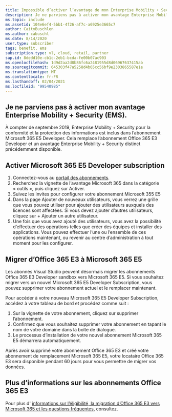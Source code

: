 ```yaml
---
title: Impossible d’activer l’avantage de mon Enterprise Mobility + Security (EMS)
description: Je ne parviens pas à activer mon avantage Enterprise Mobility + Security (EMS) inclus dans mon abonnement Visual Studio ?
ms.topic: include
ms.assetid: 104e6ef4-5bb1-4f26-af7c-a6925e3665c7
author: CaityBuschlen
ms.author: cabuschl
ms.date: 8/14/2020
user.type: subscriber
tags: benefit, ems
subscription.type: vl, cloud, retail, partner
sap.id: 8dedd10e-cb1c-2eb1-bcda-fe00b07ac903
ms.openlocfilehash: 1d9d2aa2d8b86fc6a2481955d8d06967637415ab
ms.sourcegitcommit: 645303f47a5258d4b65cc56bf9e2303865587e1e
ms.translationtype: MT
ms.contentlocale: fr-FR
ms.lasthandoff: 02/04/2021
ms.locfileid: "99540985"
---
```

## <a name="im-unable-to-activate-my-enterprise-mobility--security-ems-benefit"></a>Je ne parviens pas à activer mon avantage Enterprise Mobility + Security (EMS).

À compter de septembre 2019, Enterprise Mobility + Security pour la conformité et la protection des informations est inclus dans l’abonnement Microsoft 365 E5 Developer. Cela remplace l’abonnement Office 365 E3 Developer et un avantage Enterprise Mobility + Security distinct précédemment disponible. 

## <a name="activate-microsoft-365-e5-developer-subscription"></a>Activer Microsoft 365 E5 Developer subscription  

1. Connectez-vous au [portail des abonnements](https://my.visualstudio.com/benefits). 
1. Recherchez la vignette de l’avantage Microsoft 365 dans la catégorie « outils », puis cliquez sur Activer. 
1. Suivez les invites pour configurer votre abonnement Microsoft 355 E5 
1. Dans la page Ajouter de nouveaux utilisateurs, vous verrez une grille que vous pouvez utiliser pour ajouter des utilisateurs auxquels des licences sont affectées. Si vous devez ajouter d’autres utilisateurs, cliquez sur + Ajouter un autre utilisateur. 
1. Une fois que vous avez ajouté des utilisateurs, vous avez la possibilité d’effectuer des opérations telles que créer des équipes et installer des applications. Vous pouvez effectuer l’une ou l’ensemble de ces opérations maintenant, ou revenir au centre d’administration à tout moment pour les configurer. 

## <a name="migrate-from-office-365-e3-to-microsoft-365-e5"></a>Migrer d’Office 365 E3 à Microsoft 365 E5 

Les abonnés Visual Studio peuvent désormais migrer les abonnements Office 365 E3 Developer sandbox vers Microsoft 365 E5. Si vous souhaitez migrer vers un nouvel Microsoft 365 E5 Developer Subscription, vous pouvez supprimer votre abonnement actuel et le remplacer maintenant. 

Pour accéder à votre nouveau Microsoft 365 E5 Developer Subscription, accédez à votre tableau de bord et procédez comme suit : 
1. Sur la vignette de votre abonnement, cliquez sur supprimer l’abonnement. 
1. Confirmez que vous souhaitez supprimer votre abonnement en tapant le nom de votre domaine dans la boîte de dialogue. 
1. Le processus d’installation de votre nouvel abonnement Microsoft 365 E5 démarrera automatiquement. 

Après avoir supprimé votre abonnement Office 365 E3 et créé votre abonnement de remplacement Microsoft 365 E5, votre locataire Office 365 E3 sera disponible pendant 60 jours pour vous permettre de migrer vos données. 

## <a name="more-information-about-office-365-e3-subscriptions"></a>Plus d’informations sur les abonnements Office 365 E3

Pour plus d' [informations sur l’éligibilité, la migration d’Office 365 E3 vers Microsoft 365 et les questions fréquentes](https://docs.microsoft.com/visualstudio/subscriptions/vs-m365), consultez.  